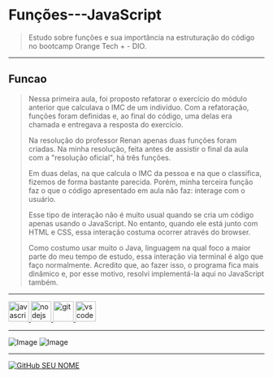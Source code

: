 # Funções---JavaScript
> Estudo sobre funções e sua importância na estruturação do código no bootcamp Orange Tech + - DIO.

---

## Funcao
> Nessa primeira aula, foi proposto refatorar o exercício do módulo anterior que calculava o IMC de um indivíduo. Com a refatoração, funções foram definidas e, ao final do código, uma delas era chamada e entregava a resposta do exercício.
>
> Na resolução do professor Renan apenas duas funções foram criadas. Na minha resolução, feita antes de assistir o final da aula com a "resolução oficial", há três funções. 
> 
> Em duas delas, na que calcula o IMC da pessoa e na que o classifica, fizemos de forma bastante parecida. Porém, minha terceira função faz o que o código apresentado em aula não faz: interage com o usuário.
>
> Esse tipo de interação não é muito usual quando se cria um código apenas usando o JavaScript. No entanto, quando ele está junto com HTML e CSS, essa interação costuma ocorrer através do browser. 
> 
> Como costumo usar muito o Java, linguagem na qual foco a maior parte do meu tempo de estudo, essa interação via terminal é algo que faço normalmente. Acredito que, ao fazer isso, o programa fica mais dinâmico e, por esse motivo, resolvi implementá-la aqui no JavaScript também. 

---

<a href="https://developer.mozilla.org/en-US/docs/Web/JavaScript">
   <img src="https://cdn.jsdelivr.net/gh/devicons/devicon/icons/javascript/javascript-original.svg" alt="javascript" width="40" height="40"/>
</a>
<a href="https://nodejs.org">
   <img src="https://cdn.jsdelivr.net/gh/devicons/devicon/icons/nodejs/nodejs-original.svg" alt="nodejs" width="40" height="40"/>
</a>   
<a href="https://git-scm.com/">
   <img src="https://cdn.jsdelivr.net/gh/devicons/devicon/icons/git/git-original.svg" alt="git" width="40" height="40"/>
</a>  
<a href="https://code.visualstudio.com/">
   <img src="https://cdn.jsdelivr.net/gh/devicons/devicon/icons/vscode/vscode-original.svg" alt="vscode" width="40" height="40"/>
</a>

---    
![Image](https://img.shields.io/badge/GitHub-100000?style=for-the-badge&logo=github&logoColor=white)
![Image](https://img.shields.io/badge/Markdown-000000?style=for-the-badge&logo=markdown&logoColor=white)

---

[![GitHub SEU NOME]( https://img.shields.io/github/followers/AmandaPardinho?label=follow&style=social)](https://github.com/AmandaPardinho)